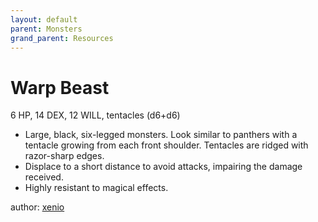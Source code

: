 ```yaml
---
layout: default
parent: Monsters
grand_parent: Resources
---
```


# Warp Beast
6 HP, 14 DEX, 12 WILL, tentacles (d6+d6)
-   Large, black, six-legged monsters. Look similar to panthers with a tentacle growing from each front shoulder. Tentacles are ridged with razor-sharp edges.
-   Displace to a short distance to avoid attacks, impairing the damage received.
-   Highly resistant to magical effects.

author: [xenio](https://xenioinabottle.blogspot.com)
